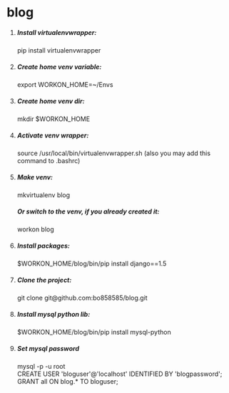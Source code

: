 blog
====

<ol>
    <li>
        <h5>Install virtualenvwrapper:</h5>
        <div>pip install virtualenvwrapper</div>
    </li>
    <li>
        <h5>Create home venv variable:</h5>
        <div>export WORKON_HOME=~/Envs</div>
    </li>
    <li>
        <h5>Create home venv dir:</h5>
        <div>mkdir $WORKON_HOME</div>
    </li>
    <li>
        <h5>Activate venv wrapper:</h5>
        <div>source /usr/local/bin/virtualenvwrapper.sh (also you may add this command to .bashrc)</div>
    </li>
    <li>
        <h5>Make venv:</h5>
        <div>mkvirtualenv blog</div>
        <h5>Or switch to the venv, if you already created it:</h5>
        <div>workon blog</div>
    </li>
    <li>
        <h5>Install packages:</h5>
        <div>$WORKON_HOME/blog/bin/pip install django==1.5</div>
    </li>
    <li>
        <h5>Clone the project:</h5>
        <div>git clone git@github.com:bo858585/blog.git</div>
    </li>
    <li>
        <h5>Install mysql python lib:</h5>
        <div>$WORKON_HOME/blog/bin/pip install mysql-python</div>
    </li>
    <li>
        <h5>Set mysql password</h5>
        <div>mysql -p -u root</div>
        <div>CREATE USER 'bloguser'@'localhost' IDENTIFIED BY 'blogpassword';</div>
        <div>GRANT all ON blog.* TO bloguser;</div>
</oi>

